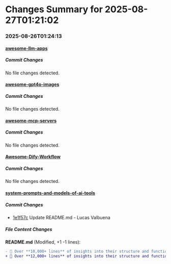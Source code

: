 # Changes Summary for 2025-08-27T01:21:02

### 2025-08-26T01:24:13

#### [awesome-llm-apps](https://github.com/Shubhamsaboo/awesome-llm-apps)

##### Commit Changes

No file changes detected.

#### [awesome-gpt4o-images](https://github.com/jamez-bondos/awesome-gpt4o-images)

##### Commit Changes

No file changes detected.

#### [awesome-mcp-servers](https://github.com/punkpeye/awesome-mcp-servers)

##### Commit Changes

No file changes detected.

#### [Awesome-Dify-Workflow](https://github.com/svcvit/Awesome-Dify-Workflow)

##### Commit Changes

No file changes detected.

#### [system-prompts-and-models-of-ai-tools](https://github.com/x1xhlol/system-prompts-and-models-of-ai-tools)

##### Commit Changes

- [1e1f57c](https://github.com/x1xhlol/system-prompts-and-models-of-ai-tools/commit/1e1f57cc47247b6d93680fc7ffabb1b473b5b87d) Update README.md - Lucas Valbuena


##### File Content Changes

**README.md** (Modified, +1 -1 lines):

```diff
- 📜 Over **10,000+ lines** of insights into their structure and functionality.
+ 📜 Over **12,000+ lines** of insights into their structure and functionality.
```
